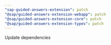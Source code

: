 ```yaml
---
"sap-guided-answers-extension": patch
"@sap/guided-answers-extension-webapp": patch
"@sap/guided-answers-extension-core": patch
"@sap/guided-answers-extension-types": patch
---
```


Update dependencies
